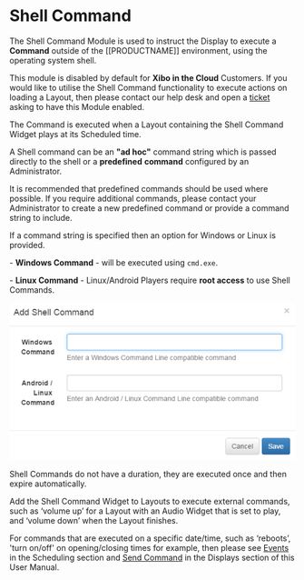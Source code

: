 <!--toc=widgets-->
# Shell Command

The Shell Command Module is used to instruct the Display to execute a **Command** outside of the [[PRODUCTNAME]] environment, using the operating system shell. 

<cloud>

<nonwhite>

This module is disabled by default for **Xibo in the Cloud** Customers. If you would like to utilise the Shell Command functionality to execute actions on loading a Layout, then please contact our help desk and open a [ticket](https://xibo.org.uk/help#commercial) asking to have this Module enabled.

</nonwhite>

</cloud>

The Command is executed when a Layout containing the Shell Command Widget plays at its Scheduled time.

A Shell command can be an **"ad hoc"** command string which is passed directly to the shell or a **predefined** **command** configured by an Administrator.

<tip>

It is recommended that predefined commands should be used where possible. If you require additional commands, please contact your Administrator to create a new predefined command or provide a command string to include.

</tip>

 If a command string is specified then an option for Windows or Linux is provided.

\- **Windows Command** - will be executed using `cmd.exe`.

\- **Linux Command** - Linux/Android Players require **root access** to use Shell Commands.

![Shell Command Form](img/media_shellcommand_form.png)

<tip>

Shell Commands do not have a duration, they are executed once and then expire automatically.
</tip>

Add the Shell Command Widget to Layouts to execute external commands, such as ‘volume up’ for a Layout with an Audio Widget that is set to play, and ‘volume down’ when the Layout finishes.

<tip>

For commands that are executed on a specific date/time, such as  ‘reboots’, 'turn on/off' on opening/closing times for example, then please see [Events](scheduling_events.html) in the Scheduling section and [Send Command](displays.html) in the Displays section of this User Manual.

</tip>
